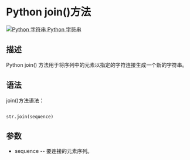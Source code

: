 Python join()方法
===============

 [![Python 字符串](../images/up.gif)
 Python 字符串](python-strings.html)


  描述
--

 Python join() 方法用于将序列中的元素以指定的字符连接生成一个新的字符串。

 语法
--

 join()方法语法：

 
```

str.join(sequence)

```

 参数
--

  * sequence -- 要连接的元素序列。